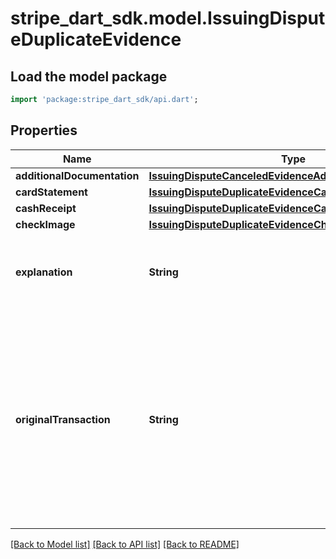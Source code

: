 # stripe_dart_sdk.model.IssuingDisputeDuplicateEvidence

## Load the model package
```dart
import 'package:stripe_dart_sdk/api.dart';
```

## Properties
Name | Type | Description | Notes
------------ | ------------- | ------------- | -------------
**additionalDocumentation** | [**IssuingDisputeCanceledEvidenceAdditionalDocumentation**](IssuingDisputeCanceledEvidenceAdditionalDocumentation.md) |  | [optional] 
**cardStatement** | [**IssuingDisputeDuplicateEvidenceCardStatement**](IssuingDisputeDuplicateEvidenceCardStatement.md) |  | [optional] 
**cashReceipt** | [**IssuingDisputeDuplicateEvidenceCashReceipt**](IssuingDisputeDuplicateEvidenceCashReceipt.md) |  | [optional] 
**checkImage** | [**IssuingDisputeDuplicateEvidenceCheckImage**](IssuingDisputeDuplicateEvidenceCheckImage.md) |  | [optional] 
**explanation** | **String** | Explanation of why the cardholder is disputing this transaction. | [optional] 
**originalTransaction** | **String** | Transaction (e.g., ipi_...) that the disputed transaction is a duplicate of. Of the two or more transactions that are copies of each other, this is original undisputed one. | [optional] 

[[Back to Model list]](../README.md#documentation-for-models) [[Back to API list]](../README.md#documentation-for-api-endpoints) [[Back to README]](../README.md)


